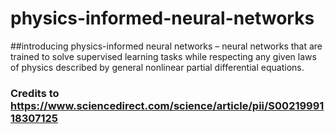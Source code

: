 # physics-informed-neural-networks
##introducing physics-informed neural networks – neural networks that are trained to solve supervised learning tasks while respecting any given laws of physics described by general nonlinear partial differential equations.
### Credits to https://www.sciencedirect.com/science/article/pii/S0021999118307125
